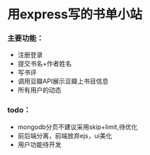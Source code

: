 # 用express写的书单小站

### 主要功能：
* 注册登录
* 提交书名+作者姓名
* 写书评
* 调用豆瓣API展示豆瓣上书目信息
* 所有用户的动态

### todo：
* mongodb分页不建议采用skip+limit,待优化
* 前后端分离，前端放弃ejs，ui美化
* 用户功能待开发
